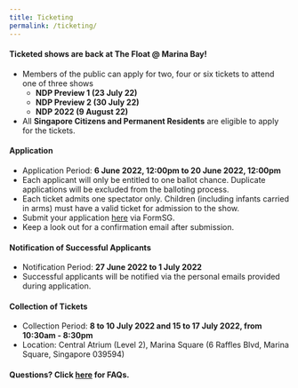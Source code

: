 ```yaml
---
title: Ticketing
permalink: /ticketing/
---
```

#### Ticketed shows are back at The Float @ Marina Bay!
* Members of the public can apply for two, four or six tickets to attend one of three shows 
	* **NDP Preview 1 (23 July 22)**
	* **NDP Preview 2 (30 July 22)**
	* **NDP 2022 (9 August 22)**
* All **Singapore Citizens and Permanent Residents** are eligible to apply for the tickets.


#### Application
* Application Period: **6 June 2022, 12:00pm to 20 June 2022, 12:00pm**
* Each applicant will only be entitled to one ballot chance. Duplicate applications will be excluded from the balloting process.
* Each ticket admits one spectator only. Children (including infants carried in arms) must have a valid ticket for admission to the show.
* Submit your application [here](https://form.gov.sg/6273f1e0c8f704001298ef63) via FormSG. 
* Keep a look out for a confirmation email after submission.


#### Notification of Successful Applicants
* Notification Period: **27 June 2022 to 1 July 2022**
* Successful applicants will be notified via the personal emails provided during application. 


#### Collection of Tickets 
* Collection Period: **8 to 10 July 2022 and 15 to 17 July 2022, from 10:30am - 8:30pm**
* Location: Central Atrium (Level 2), Marina Square (6 Raffles Blvd, Marina Square, Singapore 039594)


#### Questions? Click [here](/ticketing) for FAQs.